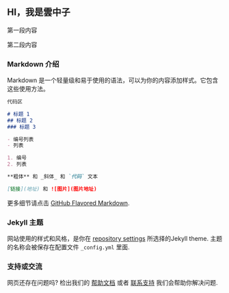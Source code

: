 ## HI，我是**雲中子**

第一段内容

第二段内容

### Markdown 介绍

Markdown 是一个轻量级和易于使用的语法，可以为你的内容添加样式。它包含这些使用方法。

```markdown
代码区

# 标题 1
## 标题 2
### 标题 3

- 编号列表
- 列表

1. 编号
2. 列表

**粗体** 和 _斜体_ 和 `代码` 文本

[链接](地址) 和 ![图片](图片地址)
```

更多细节请点击 [GitHub Flavored Markdown](https://guides.github.com/features/mastering-markdown/).

### Jekyll 主题

网站使用的样式和风格，是你在 [repository settings](https://github.com/YunZhongZi/yunzhongzi.github.io/settings) 所选择的Jekyll theme. 主题的名称会被保存在配置文件 `_config.yml` 里面.

### 支持或交流

网页还存在问题吗? 检出我们的 [帮助文档](https://help.github.com/categories/github-pages-basics/) 或者 [联系支持](https://github.com/contact) 我们会帮助你解决问题.
